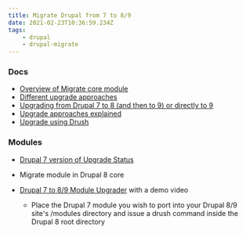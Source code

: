 ```yaml
---
title: Migrate Drupal from 7 to 8/9
date: 2021-02-23T10:36:59.234Z
tags:
    - drupal
    - drupal-migrate
---
```


### Docs

-   [Overview of Migrate core module](https://www.drupal.org/docs/drupal-apis/migrate-api/migrate-api-overview)
-   [Different upgrade approaches](https://www.drupal.org/docs/upgrading-drupal)
-   [Upgrading from Drupal 7 to 8 (and then to 9) or directly to 9](https://www.drupal.org/docs/understanding-drupal/drupal-9-release-date-and-what-it-means/what-happens-to-drupal-7-now-that)
-   [Upgrade approaches explained](https://www.drupal.org/docs/upgrading-drupal/choosing-the-upgrade-approach)
-   [Upgrade using Drush](https://www.drupal.org/docs/upgrading-drupal/upgrade-using-drush)

### Modules

-   [Drupal 7 version of Upgrade Status](https://www.drupal.org/project/upgrade_status)
-   Migrate module in Drupal 8 core
-   [Drupal 7 to 8/9 Module Upgrader](https://www.drupal.org/project/drupalmoduleupgrader) with a demo video

    -   Place the Drupal 7 module you wish to port into your Drupal 8/9 site's /modules directory and issue a drush command inside the Drupal 8 root directory
